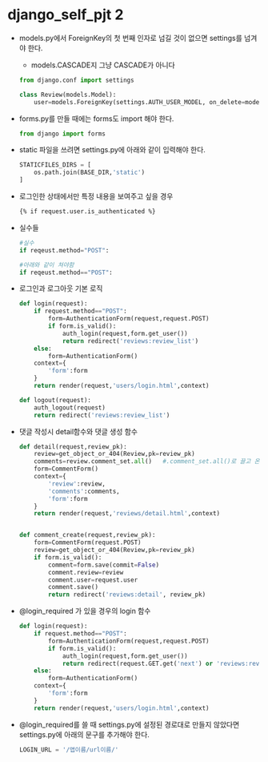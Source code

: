 # django_self_pjt 2

- models.py에서 ForeignKey의 첫 번째 인자로 넘길 것이 없으면 settings를 넘겨야 한다.

  - models.CASCADE지 그냥 CASCADE가 아니다

  ```python
  from django.conf import settings
  
  class Review(models.Model):
      user=models.ForeignKey(settings.AUTH_USER_MODEL, on_delete=models.CASCADE)
  ```

  

- forms.py를 만들 때에는 forms도 import 해야 한다.

  ```python
  from django import forms
  ```

  

- static 파일을 쓰려면 settings.py에 아래와 같이 입력해야 한다.

  ```python
  STATICFILES_DIRS = [
      os.path.join(BASE_DIR,'static')
  ]
  ```

  

- 로그인한 상태에서만 특정 내용을 보여주고 싶을 경우

  ```html
  {% if request.user.is_authenticated %}
  ```



- 실수들

  ```python
  #실수
  if reqeust.method="POST":
  
  #아래와 같이 쳐야함
  if reqeust.method=="POST":
  ```



- 로그인과 로그아웃  기본 로직

  ```python
  def login(request):
      if request.method=="POST":
          form=AuthenticationForm(request,request.POST)
          if form.is_valid():
              auth_login(request,form.get_user())
              return redirect('reviews:review_list')
      else:
          form=AuthenticationForm()
      context={
          'form':form
      }
      return render(request,'users/login.html',context)
  
  def logout(request):
      auth_logout(request)
      return redirect('reviews:review_list')
  ```

  

- 댓글 작성시 detail함수와 댓글 생성 함수

  ```python
  def detail(request,review_pk):
      review=get_object_or_404(Review,pk=review_pk)
      comments=review.comment_set.all()   #.comment_set.all()로 끌고 온다.
      form=CommentForm()
      context={
          'review':review,
          'comments':comments,
          'form':form
      }
      return render(request,'reviews/detail.html',context)
  
  
  def comment_create(request,review_pk):
      form=CommentForm(request.POST)
      review=get_object_or_404(Review,pk=review_pk)
      if form.is_valid():
          comment=form.save(commit=False)
          comment.review=review
          comment.user=request.user
          comment.save()
          return redirect('reviews:detail', review_pk)
  ```

  

- @login_required 가 있을 경우의 login 함수

  ```python
  def login(request):
      if request.method=="POST":
          form=AuthenticationForm(request,request.POST)
          if form.is_valid():
              auth_login(request,form.get_user())
              return redirect(request.GET.get('next') or 'reviews:review_list')
      else:
          form=AuthenticationForm()
      context={
          'form':form
      }
      return render(request,'users/login.html',context)
  ```

  

- @login_required를 쓸 때 settings.py에 설정된 경로대로 만들지 않았다면 settings.py에 아래의 문구를 추가해야 한다.

  ```python
  LOGIN_URL = '/앱이름/url이름/'
  ```

  